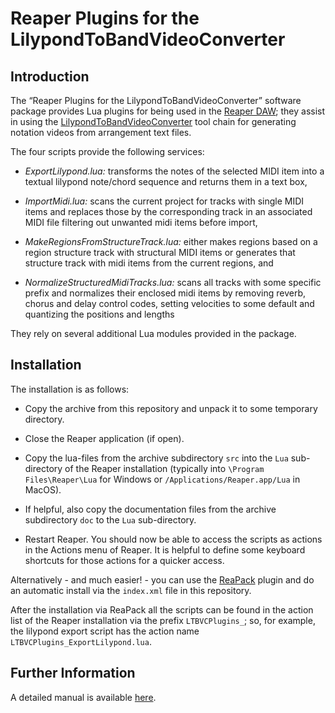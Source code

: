 # Reaper Plugins for the LilypondToBandVideoConverter

## Introduction

The “Reaper Plugins for the LilypondToBandVideoConverter” software
package provides Lua plugins for being used in the [Reaper
DAW][reference:reaper]; they assist in using the
[LilypondToBandVideoConverter][reference:ltbvc]
tool chain for generating notation videos from arrangement text files.

The four scripts provide the following services:

  - *ExportLilypond.lua:* transforms the notes of the selected MIDI
     item into a textual lilypond note/chord sequence and returns them
     in a text box,

  - *ImportMidi.lua:* scans the current project for tracks with single
     MIDI items and replaces those by the corresponding track in an
     associated MIDI file filtering out unwanted midi items before
     import,

  - *MakeRegionsFromStructureTrack.lua:* either makes regions based on
     a region structure track with structural MIDI items or generates
     that structure track with midi items from the current regions,
     and

  - *NormalizeStructuredMidiTracks.lua:* scans all tracks with some
    specific prefix and normalizes their enclosed midi items by
    removing reverb, chorus and delay control codes, setting
    velocities to some default and quantizing the positions and
    lengths

They rely on several additional Lua modules provided in the package.

## Installation

The installation is as follows:

  - Copy the archive from this repository and unpack it to some
    temporary directory.
  
  - Close the Reaper application (if open).

  - Copy the lua-files from the archive subdirectory `src` into the
    `Lua` sub-directory of the Reaper installation (typically into
    `\Program Files\Reaper\Lua` for Windows or
    `/Applications/Reaper.app/Lua` in MacOS).

  - If helpful, also copy the documentation files from the
    archive subdirectory `doc` to the `Lua` sub-directory.

  - Restart Reaper.  You should now be able to access the
    scripts as actions in the Actions menu of Reaper.
    It is helpful to define some keyboard shortcuts for
    those actions for a quicker access.

Alternatively -&nbsp;and much easier!&nbsp;- you can use the
[ReaPack][reference:reapack] plugin and do an automatic install via
the `index.xml` file in this repository.

After the installation via ReaPack all the scripts can be found in the
action list of the Reaper installation via the prefix `LTBVCPlugins_`;
so, for example, the lilypond export script has the action name
`LTBVCPlugins_ExportLilypond.lua`.

## Further Information

A detailed manual is available [here][reference:manual].

[reference:ltbvc]:   https://github.com/prof-spock/LilypondToBandVideoConverter
[reference:manual]:  https://github.com/prof-spock/Reaper-LTBVC-Plugins/raw/master/Reaper-LTBVC-Scripts.pdf.
[reference:reapack]: https://reapack.com/
[reference:reaper]:  https://reaper.fm/
